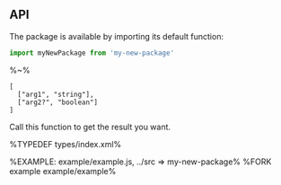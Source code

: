 ## API

The package is available by importing its default function:

```js
import myNewPackage from 'my-new-package'
```

%~%

```## myNewPackage
[
  ["arg1", "string"],
  ["arg2?", "boolean"]
]
```

Call this function to get the result you want.

%TYPEDEF types/index.xml%

%EXAMPLE: example/example.js, ../src => my-new-package%
%FORK example example/example%